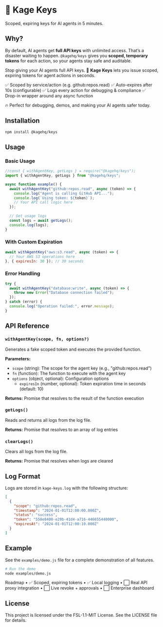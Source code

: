 # 🔑 Kage Keys

Scoped, expiring keys for AI agents in 5 minutes.

## Why?
By default, AI agents get **full API keys** with unlimited access. That’s a disaster waiting to happen.
`@kagehq/keys` gives you **scoped, temporary tokens** for each action, so your agents stay safe and auditable.

Stop giving your AI agents full API keys. 🔑 **Kage Keys** lets you issue scoped, expiring tokens for agent actions in seconds.

✅ Scoped by service/action (e.g. github:repos.read)
✅ Auto-expires after 10s (configurable)
✅ Logs every action for debugging & compliance
✅ Drop-in wrapper around any async function

🔥 Perfect for debugging, demos, and making your AI agents safer today.


## Installation

```bash
npm install @kagehq/keys
```

## Usage

### Basic Usage

```javascript
//const { withAgentKey, getLogs } = require("@kagehq/keys");
import { withAgentKey, getLogs } from "@kagehq/keys";

async function example() {
  await withAgentKey("github:repos.read", async (token) => {
    console.log("Agent is calling GitHub API...");
    console.log(`Using token: ${token}`);
    // Your API call logic here
  });
  
  // Get usage logs
  const logs = await getLogs();
  console.log(logs);
}
```

### With Custom Expiration

```javascript
await withAgentKey("aws:s3.read", async (token) => {
  // Your AWS S3 operations here
}, { expiresIn: 30 }); // 30 seconds
```

### Error Handling

```javascript
try {
  await withAgentKey("database:write", async (token) => {
    throw new Error("Database connection failed");
  });
} catch (error) {
  console.log("Operation failed:", error.message);
}
```

## API Reference

### `withAgentKey(scope, fn, options?)`

Generates a fake scoped token and executes the provided function.

**Parameters:**
- `scope` (string): The scope for the agent key (e.g., "github:repos.read")
- `fn` (function): The function to execute with the agent key
- `options` (object, optional): Configuration options
  - `expiresIn` (number, optional): Token expiration time in seconds (default: 10)

**Returns:** Promise that resolves to the result of the function execution

### `getLogs()`

Reads and returns all logs from the log file.

**Returns:** Promise that resolves to an array of log entries

### `clearLogs()`

Clears all logs from the log file.

**Returns:** Promise that resolves when logs are cleared

## Log Format

Logs are stored in `kage-keys.log` with the following structure:

```json
[
  {
    "scope": "github:repos.read",
    "timestamp": "2024-01-01T12:00:00.000Z",
    "status": "success",
    "token": "550e8400-e29b-41d4-a716-446655440000",
    "expiresAt": "2024-01-01T12:00:10.000Z"
  }
]
```

## Example

See the `examples/demo.js` file for a complete demonstration of all features.

```bash
# Run the demo
node examples/demo.js
```

Roadmap
	•	✅ Scoped, expiring tokens
	•	✅ Local logging
	•	⬜ Real API proxy integration
	•	⬜ Live revoke + approvals
	•	⬜ Enterprise dashboard


## License

This project is licensed under the FSL-1.1-MIT License. See the LICENSE file for details.
